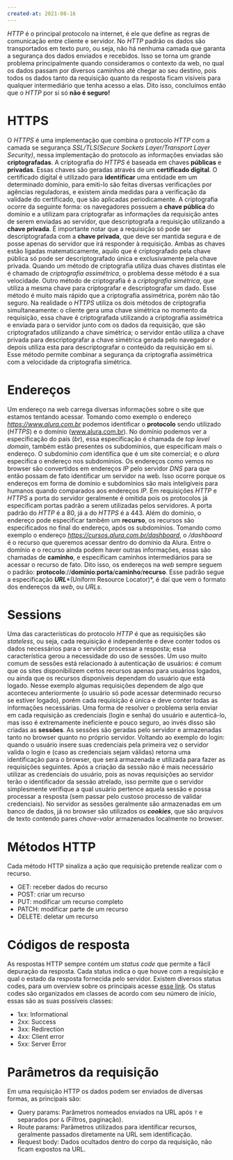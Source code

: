 ```yaml
---
created-at: 2021-08-16
---
```

*HTTP* é o principal protocolo na internet, é ele que define as regras de comunicação entre cliente e servidor.
No *HTTP* padrão os dados são transportados em texto puro, ou seja, não há nenhuma camada que garanta a segurança dos dados enviados e recebidos. Isso se torna um grande problema principalmente quando consideramos o contexto da web, no qual os dados passam por diversos caminhos até chegar ao seu destino, pois todos os dados tanto da requisição quanto da resposta ficam visíveis para qualquer intermediário que tenha acesso a elas. Dito isso, concluímos então que o *HTTP* por si só **não é seguro!**

# HTTPS

O *HTTPS* é uma implementação que combina o protocolo *HTTP* com a camada se segurança *SSL/TLS(Secure Sockets Layer/Transport Layer Security)*, nessa implementação do protocolo as informações enviadas são **criptografadas**.
A criptografia do *HTTPS* é baseada em chaves **públicas** e **privadas**. Essas chaves são geradas através de um **certificado digital**. O certificado digital é utilizado para **identificar** uma entidade em um determinado domínio, para emiti-lo são feitas diversas verificações por agências reguladoras, e existem ainda medidas para a verificação da validade do certificado, que são aplicadas periodicamente.
A criptografia ocorre da seguinte forma: os navegadores possuem a **chave pública** do domínio e a utilizam para criptografar as informações da requisição antes de serem enviadas ao servidor, que descriptografa a requisição utilizando a **chave privada**. É importante notar que a requisição só pode ser descriptografada com a **chave privada**, que deve ser mantida segura e de posse apenas do servidor que irá responder à requisição.
Ambas as chaves estão ligadas matematicamente, aquilo que é criptografado pela chave pública só pode ser descriptografado única e exclusivamente pela chave privada. Quando um método de criptografia utiliza duas chaves distintas ele é chamado de *criptografia assimétrica*, o problema desse método é a sua velocidade. Outro método de criptografia é a *criptografia simétrica*, que utiliza a mesma chave para criptografar e descriptografar um dado. Esse método é muito mais rápido que a criptografia assimétrica, porém não tão seguro. Na realidade o *HTTPS* utiliza os dois métodos de criptografia simultaneamente: o cliente gera uma chave simétrica no momento da requisição, essa chave é criptografada utilizando a criptografia assimétrica e enviada para o servidor junto com os dados da requisição, que são criptografados utilizando a chave simétrica; o servidor então utiliza a chave privada para descriptografar a chave simétrica gerada pelo navegador e depois utiliza esta para descriptografar o conteúdo da requisição em si. Esse método permite combinar a segurança da criptografia assimétrica com a velocidade da criptografia simétrica.

# Endereços

Um endereço na web carrega diversas informações sobre o site que estamos tentando acessar. Tomando como exemplo o endereço *https://www.alura.com.br* podemos identificar o **protocolo** sendo utilizado (*HTTPS*) e o domínio (www.alura.com.br). No domínio podemos ver a especificação do país (*br*), essa especificação é chamada de *top level domain*, também estão presentes os subdomínios, que especificam mais o endereço. O subdomínio *com* identifica que é um site comercial; e o *alura* especifica o endereço nos subdomínios.
Os endereços como vemos no browser são convertidos em endereços *IP* pelo servidor *DNS* para que então possam de fato identificar um servidor na web. Isso ocorre porque os endereços em forma de domínio e subdomínios são mais inteligíveis para humanos quando comparados aos endereços *IP*.
Em requisições *HTTP* e *HTTPS* a porta do servidor geralmente é omitida pois os protocolos já especificam portas padrão a serem utilizadas pelos servidores. A porta padrão do *HTTP* é a 80, já a do *HTTPS* é a 443.
Além do domínio, o endereço pode especificar também um **recurso**, os recursos são especificados no final do endereço, após os subdomínios. Tomando como exemplo o endereço *https://cursos.alura.com.br/dashboard*, o */dashboard* é o recurso que queremos acessar dentro do domínio da Alura. Entre o domínio e o recurso ainda podem haver outras informações, essas são chamadas de **caminho**, e especificam caminhos intermediários para se acessar o recurso de fato.
Dito isso, os endereços na *web* sempre seguem o padrão: **protocolo**://**domínio**:**porta**/**caminho**/**recurso**. Esse padrão segue a especificação ***URL****(Uniform Resource Locator)*, é daí que vem o formato dos endereços da *web*, ou *URLs*.

# Sessions

Uma das características do protocolo *HTTP* é que as requisições são *stateless*, ou seja, cada requisição é independente e deve conter todos os dados necessários para o servidor processar a resposta; essa característica gerou a necessidade do uso de sessões. Um uso muito comum de sessões está relacionado à autenticação de usuários: é comum que os sites disponibilizem certos recursos apenas para usuários logados, ou ainda que os recursos disponíveis dependam do usuário que está logado. Nesse exemplo algumas requisições dependem de algo que aconteceu anteriormente (o usuário só pode acessar determinado recurso se estiver logado), porém cada requisição é única e deve conter todas as informações necessárias. Uma forma de resolver o problema seria enviar em cada requisição as credenciais (login e senha) do usuário e autenticá-lo, mas isso é extremamente ineficiente e pouco seguro, ao invés disso são criadas as **sessões**.
As sessões são geradas pelo servidor e armazenadas tanto no browser quanto no próprio servidor. Voltando ao exemplo do login: quando o usuário insere suas credenciais pela primeira vez o servidor valida o login e (caso as credenciais sejam válidas) retorna uma identificação para o browser, que será armazenada e utilizada para fazer as requisições seguintes. Após a criação da sessão não é mais necessário utilizar as credenciais do usuário, pois as novas requisições ao servidor terão o identificador da sessão atrelado, isso permite que o servidor simplesmente verifique a qual usuário pertence aquela sessão e possa processar a resposta (sem passar pelo custoso processo de validar credenciais).
No servidor as sessões geralmente são armazenadas em um banco de dados, já no browser são utilizados os ***cookies***, que são arquivos de texto contendo pares *chave-valor* armazenados localmente no browser.

# Métodos HTTP

Cada método HTTP sinaliza a ação que requisição pretende realizar com o recurso.

- GET: receber dados do recurso
- POST: criar um recurso
- PUT: modificar um recurso completo
- PATCH: modificar parte de um recurso
- DELETE: deletar um recurso

# Códigos de resposta

As respostas HTTP sempre contém um *status code* que permite a fácil depuração da resposta. Cada status indica o que houve com a requisição e qual o estado da resposta fornecida pelo servidor. Existem diversos status codes, para um overview sobre os principais acesse [esse link](https://httpstatuses.com/).
Os status codes são organizados em classes de acordo com seu número de início, essas são as suas possíveis classes:

- 1xx: Informational
- 2xx: Success
- 3xx: Redirection
- 4xx: Client error
- 5xx: Server Error

# Parâmetros da requisição

Em uma requisição HTTP os dados podem ser enviados de diversas formas, as principais são:

- Query params: Parâmetros nomeados enviados na URL após `?` e separados por `&` (Filtros, paginação).
- Route params: Parâmetros utilizados para identificar recursos, geralmente passados diretamente na URL sem identificação.
- Request body: Dados ocultados dentro do corpo da requisição, não ficam expostos na URL.
